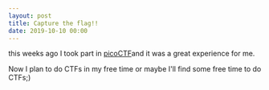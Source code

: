 ```yaml
---
layout: post
title: Capture the flag!!
date: 2019-10-10 00:00
---
```


this weeks ago I took part in [picoCTF](https://picoctf.com/)and it was a great experience for me.

Now I plan to do CTFs in my free time or maybe I'll find some free time to do CTFs;)


